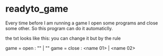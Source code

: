 # readyto_game

Every time before I am running a game I open some programs and close some other. 
So this program can do it automaticlly. 

the txt looks like this:
you can change it but by the rule

game = open : "<progrm to open path>"  | "<progrm to open path>" 
game = close : <name 01> | <name 02> 


